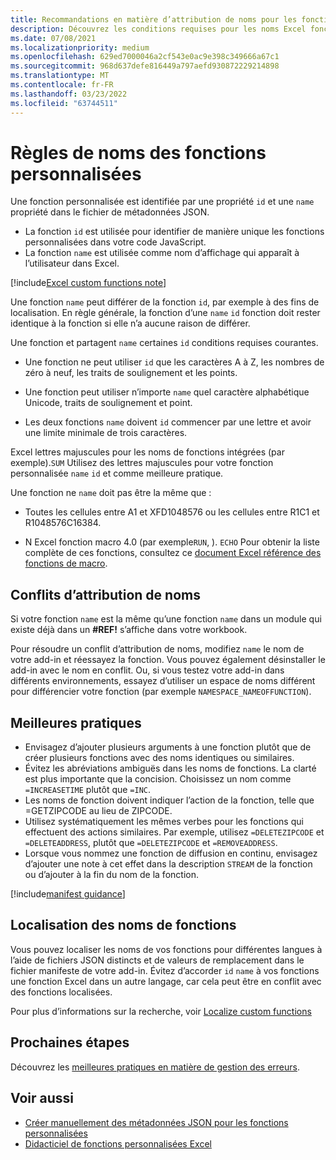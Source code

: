 ```yaml
---
title: Recommandations en matière d’attribution de noms pour les fonctions personnalisées dans Excel
description: Découvrez les conditions requises pour les noms Excel fonctions personnalisées et évitez les obstacles courants à l’attribution de noms.
ms.date: 07/08/2021
ms.localizationpriority: medium
ms.openlocfilehash: 629ed7000046a2cf543e0ac9e398c349666a67c1
ms.sourcegitcommit: 968d637defe816449a797aefd930872229214898
ms.translationtype: MT
ms.contentlocale: fr-FR
ms.lasthandoff: 03/23/2022
ms.locfileid: "63744511"
---
```

# <a name="custom-functions-naming-guidelines"></a>Règles de noms des fonctions personnalisées

Une fonction personnalisée est identifiée par une propriété `id` et une `name` propriété dans le fichier de métadonnées JSON.

- La fonction `id` est utilisée pour identifier de manière unique les fonctions personnalisées dans votre code JavaScript.
- La fonction `name` est utilisée comme nom d’affichage qui apparaît à l’utilisateur dans Excel.

[!include[Excel custom functions note](../includes/excel-custom-functions-note.md)]

Une fonction `name` peut différer de la fonction `id`, par exemple à des fins de localisation. En règle générale, la fonction d’une `name` `id` fonction doit rester identique à la fonction si elle n’a aucune raison de différer.

Une fonction et partagent `name` certaines `id` conditions requises courantes.

- Une fonction ne peut utiliser `id` que les caractères A à Z, les nombres de zéro à neuf, les traits de soulignement et les points.

- Une fonction peut utiliser n’importe `name` quel caractère alphabétique Unicode, traits de soulignement et point.

- Les deux fonctions `name` doivent `id` commencer par une lettre et avoir une limite minimale de trois caractères.

Excel lettres majuscules pour les noms de fonctions intégrées (par exemple).`SUM` Utilisez des lettres majuscules pour votre fonction personnalisée `name` `id` et comme meilleure pratique.

Une fonction ne `name` doit pas être la même que :

- Toutes les cellules entre A1 et XFD1048576 ou les cellules entre R1C1 et R1048576C16384.

- N Excel fonction macro 4.0 (par exemple`RUN`, ). `ECHO`  Pour obtenir la liste complète de ces fonctions, consultez ce [document Excel référence des fonctions de macro](https://d13ot9o61jdzpp.cloudfront.net/files/Excel%204.0%20Macro%20Functions%20Reference.pdf).

## <a name="naming-conflicts"></a>Conflits d’attribution de noms

Si votre fonction `name` est la même qu’une fonction `name` dans un module qui existe déjà dans un **#REF!** s’affiche dans votre workbook.

Pour résoudre un conflit d’attribution de noms, modifiez `name` le nom de votre add-in et réessayez la fonction. Vous pouvez également désinstaller le add-in avec le nom en conflit. Ou, si vous testez votre add-in dans différents environnements, essayez d’utiliser un espace de noms différent pour différencier votre fonction (par exemple `NAMESPACE_NAMEOFFUNCTION`).

## <a name="best-practices"></a>Meilleures pratiques

- Envisagez d’ajouter plusieurs arguments à une fonction plutôt que de créer plusieurs fonctions avec des noms identiques ou similaires.
- Évitez les abréviations ambiguës dans les noms de fonctions. La clarté est plus importante que la concision. Choisissez un nom comme `=INCREASETIME` plutôt que `=INC`.
- Les noms de fonction doivent indiquer l’action de la fonction, telle que =GETZIPCODE au lieu de ZIPCODE.
- Utilisez systématiquement les mêmes verbes pour les fonctions qui effectuent des actions similaires. Par exemple, utilisez `=DELETEZIPCODE` et `=DELETEADDRESS`, plutôt que `=DELETEZIPCODE` et `=REMOVEADDRESS`.
- Lorsque vous nommez une fonction de diffusion en continu, envisagez d’ajouter une note à cet effet dans la description `STREAM` de la fonction ou d’ajouter à la fin du nom de la fonction.

[!include[manifest guidance](../includes/manifest-guidance.md)]

## <a name="localizing-function-names"></a>Localisation des noms de fonctions

Vous pouvez localiser les noms de vos fonctions pour différentes langues à l’aide de fichiers JSON distincts et de valeurs de remplacement dans le fichier manifeste de votre add-in. Évitez d’accorder `id` `name` à vos fonctions une fonction Excel dans un autre langage, car cela peut être en conflit avec des fonctions localisées.

Pour plus d’informations sur la recherche, voir [Localize custom functions](custom-functions-localize.md)

## <a name="next-steps"></a>Prochaines étapes

Découvrez les [meilleures pratiques en matière de gestion des erreurs](custom-functions-errors.md).

## <a name="see-also"></a>Voir aussi

* [Créer manuellement des métadonnées JSON pour les fonctions personnalisées](custom-functions-json.md)
* [Didacticiel de fonctions personnalisées Excel](../tutorials/excel-tutorial-create-custom-functions.md)
